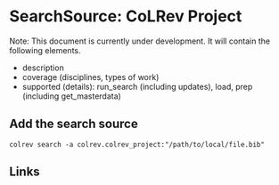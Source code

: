 # SearchSource: CoLRev Project

Note: This document is currently under development. It will contain the following elements.

- description
- coverage (disciplines, types of work)
- supported (details): run_search (including updates), load,  prep (including get_masterdata)

## Add the search source

```
colrev search -a colrev.colrev_project:"/path/to/local/file.bib"
```

## Links
